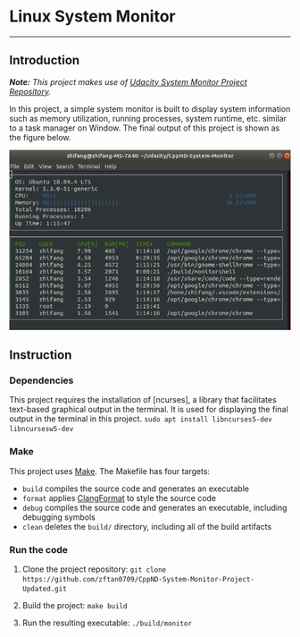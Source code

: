 # **Linux System Monitor**
---

## Introduction
_**Note:** This project makes use of [Udacity System Monitor Project Repository](https://github.com/udacity/CppND-System-Monitor)._

In this project, a simple system monitor is built to display system information such as memory utilization, running processes, system runtime, etc. similar to a task manager on Window. The final output of this project is shown as the figure below.

![System Monitor](images/monitor.png)


## Instruction
### Dependencies
This project requires the installation of [ncurses], a library that facilitates text-based graphical output in the terminal. It is used for displaying the final output in the terminal in this project.
`sudo apt install libncurses5-dev libncursesw5-dev`

### Make
This project uses [Make](https://www.gnu.org/software/make/). The Makefile has four targets:
* `build` compiles the source code and generates an executable
* `format` applies [ClangFormat](https://clang.llvm.org/docs/ClangFormat.html) to style the source code
* `debug` compiles the source code and generates an executable, including debugging symbols
* `clean` deletes the `build/` directory, including all of the build artifacts

### Run the code

1. Clone the project repository: `git clone https://github.com/zftan0709/CppND-System-Monitor-Project-Updated.git`

2. Build the project: `make build`

3. Run the resulting executable: `./build/monitor`

